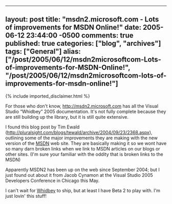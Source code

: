  ---
  layout: post
  title: "msdn2.microsoft.com - Lots of improvements for MSDN Online!"
  date: 2005-06-12 23:44:00 -0500
  comments: true
  published: true
  categories: ["blog", "archives"]
  tags: ["General"]
  alias: ["/post/2005/06/12/msdn2microsoftcom-Lots-of-improvements-for-MSDN-Online!", "/post/2005/06/12/msdn2microsoftcom-lots-of-improvements-for-msdn-online!"]
  ---
<!-- more -->
{% include imported_disclaimer.html %}
<P>For those who don't know, <A href="http://msdn2.microsoft.com">http://msdn2.microsoft.com</A> has all the Visual Studio &#8220;Whidbey&#8221; 2005 documentation. It's not fully complete because they are still building up the library, but it is still quite extensive.</P>
<P>I found this blog post by Tim Ewald (<A href="http://pluralsight.com/blogs/tewald/archive/2004/09/23/2368.aspx">http://pluralsight.com/blogs/tewald/archive/2004/09/23/2368.aspx</A>), outlining some of the major improvements they are making with the new version of the <a title="MSDN" href="http://msdn.microsoft.com" target="_blank">MSDN</a> web site. They are basically making it so we wont have so many darn broken links when we link to MSDN articles on our blogs or other sites. (I'm sure your familiar with the oddity that is broken links to the MSDN)</P>
<P>Apparently MSDN2 has been up on the web since September 2004; but I just found out about it from Jacob Cynamon at the Visual Studio 2005 Developers Conference in Chicago this May.</P>
<P>I can't wait for <a title="Visual Studio .NET "Whidbey" 2005" href="http://lab.msdn.microsoft.com/vs2005/" target="_blank">Whidbey</a> to ship, but at least I have Beta 2 to play with. I'm just lovin' this stuff!</P>
